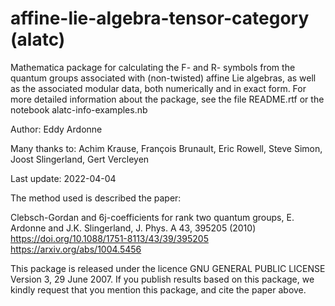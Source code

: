 # affine-lie-algebra-tensor-category (alatc)
Mathematica package for calculating the F- and R- symbols from the quantum groups associated with (non-twisted) affine Lie algebras, as well as the associated modular data, both numerically and in exact form.
For more detailed information about the package, see the file README.rtf or the notebook alatc-info-examples.nb

Author: Eddy Ardonne

Many thanks to: Achim Krause, François Brunault, Eric Rowell, Steve Simon, Joost Slingerland, Gert Vercleyen

Last update: 2022-04-04

The method used is described the paper:

Clebsch-Gordan and 6j-coefficients for rank two quantum groups,
E. Ardonne and J.K. Slingerland,
J. Phys. A 43, 395205 (2010)
https://doi.org/10.1088/1751-8113/43/39/395205
https://arxiv.org/abs/1004.5456

This package is released under the licence GNU GENERAL PUBLIC LICENSE Version 3, 29 June 2007.
If you publish results based on this package, we kindly request that you mention this package, and cite the paper above.
